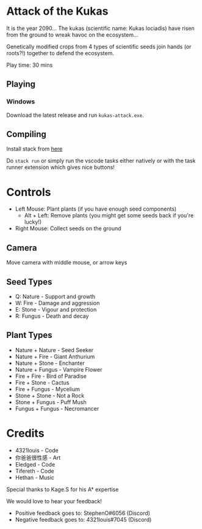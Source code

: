 # Attack of the Kukas

It is the year 2090... The kukas (scientific name: Kukas lociadis) have risen from the ground to wreak havoc on the ecosystem...

Genetically modified crops from 4 types of scientific seeds join hands (or roots?!) together to defend the ecosystem.

Play time: 30 mins

## Playing
### Windows
Download the latest release and run `kukas-attack.exe`.

## Compiling
Install stack from [here](https://docs.haskellstack.org/en/stable/install_and_upgrade/)

Do `stack run` or simply run the vscode tasks either natively or with the task runner extension which gives nice buttons!

# Controls
* Left Mouse: Plant plants (if you have enough seed components)
    * Alt + Left: Remove plants (you might get some seeds back if you're lucky!)
* Right Mouse: Collect seeds on the ground

## Camera
Move camera with middle mouse, or arrow keys

## Seed Types
* Q: Nature - Support and growth
* W: Fire - Damage and aggression
* E: Stone - Vigour and protection
* R: Fungus - Death and decay

## Plant Types
* Nature + Nature - Seed Seeker
* Nature + Fire - Giant Anthurium
* Nature + Stone - Enchanter
* Nature + Fungus - Vampire Flower
* Fire + Fire - Bird of Paradise
* Fire + Stone - Cactus
* Fire + Fungus - Mycelium
* Stone + Stone - Not a Rock
* Stone + Fungus - Puff Mush
* Fungus + Fungus - Necromancer


# Credits
* 4321louis - Code
* 你爸爸很性感 - Art
* Eledged - Code
* Tifereth - Code
* Hethan - Music

Special thanks to Kage.S for his A* expertise

We would love to hear your feedback!

* Positive feedback goes to: StephenO#6056 (Discord)
* Negative feedback goes to: 4321louis#7045 (Discord)
